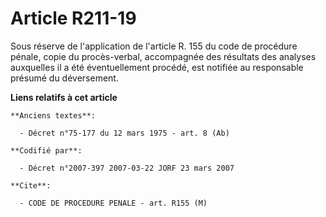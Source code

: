 # Article R211-19

Sous réserve de l'application de l'article R. 155 du code de procédure pénale, copie du procès-verbal, accompagnée des
résultats des analyses auxquelles il a été éventuellement procédé, est notifiée au responsable présumé du déversement.

**Liens relatifs à cet article**

	**Anciens textes**:

	  - Décret n°75-177 du 12 mars 1975 - art. 8 (Ab)

	**Codifié par**:

	  - Décret n°2007-397 2007-03-22 JORF 23 mars 2007

	**Cite**:

	  - CODE DE PROCEDURE PENALE - art. R155 (M)
